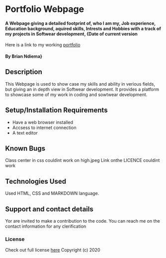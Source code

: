 # Portfolio Webpage
#### A Webpage giving a detailed footprint of, who I am my, Job experience, Education background, aquired skills, Intrests and Hobbies with a track of my projects in Softwear development, {Date of current version
Here is a link to my working [portfolio](https://bndiema.github.io/My-portfolio/)
#### By Brian Ndiema}
## Description
This Webpage is used to show case my skills and ability in verious fields, but giving an in depth view in Softwear development. It provides a platform to showcase some of my work in coding and sowtwear development.
## Setup/Installation Requirements
* Have a web browser installed  
* Accsess to internet connection
* A text editor
## Known Bugs
Class center in css couldint work on high.jpeg
Link onthe LICENCE couldint work
## Technologies Used
Used HTML, CSS and MARKDOWN language.
## Support and contact details
Yor are invited to make a contribution to the code. You can reach me on the contact information for any clerification
### License
Check out full license [here](../about/LICENCE.txt)
Copyright (c) 2020
